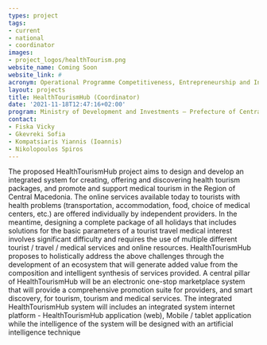 ```yaml
---
types: project
tags:
- current
- national
- coordinator
images:
- project_logos/healthTourism.png
website_name: Coming Soon
website_link: #
acronym: Operational Programme Competitiveness, Entrepreneurship and Innovation 2014-2020 (EPAnEK)
layout: projects
title: HealthTourismHub (Coordinator)
date: '2021-11-18T12:47:16+02:00'
program: Ministry of Development and Investments – Prefecture of Central Macedonia
contact: 
- Fiska Vicky
- Gkevreki Sofia
- Kompatsiaris Yiannis (Ioannis)
- Nikolopoulos Spiros
---
```

<p>The proposed HealthTourismHub project aims to design and develop an integrated system for creating, offering and discovering health tourism packages, and promote and support medical tourism in the Region of Central Macedonia. The online services available today to tourists with health problems (transportation, accommodation, food, choice of medical centers, etc.) are offered individually by independent providers. In the meantime, designing a complete package of all holidays that includes solutions for the basic parameters of a tourist travel medical interest involves significant difficulty and requires the use of multiple different tourist / travel / medical services and online resources. HealthTourismHub proposes to holistically address the above challenges through the development of an ecosystem that will generate added value from the composition and intelligent synthesis of services provided. A central pillar of HealthTourismHub will be an electronic one-stop marketplace system that will provide a comprehensive promotion suite for providers, and smart discovery, for tourism, tourism and medical services. The integrated HealthTourismHub system will includes an integrated system internet platform - HealthTourismHub application (web), Mobile / tablet application while the intelligence of the system will be designed with an artificial intelligence technique</p>
